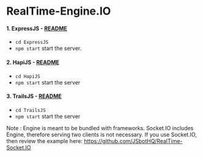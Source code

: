 # RealTime-Engine.IO

#### 1. ExpressJS - [README](https://github.com/JSbotHQ/RealTime-Engine.IO/tree/master/ExpressJS)
  - `cd ExpressJS`
  - `npm start` start the server.

#### 2. HapiJS - [README](https://github.com/JSbotHQ/RealTime-Engine.IO/tree/master/HapiJS)
  - `cd HapiJS`
  - `npm start` start the server

#### 3. TrailsJS - [README](https://github.com/JSbotHQ/RealTime-Engine.IO/tree/master/TrailsJS)
  - `cd TrailsJS`
  - `npm start` start the server

Note : Engine is meant to be bundled with frameworks. Socket.IO includes Engine, therefore serving two clients is not necessary.
       If you use Socket.IO, then review the example here: https://github.com/JSbotHQ/RealTime-Socket.IO